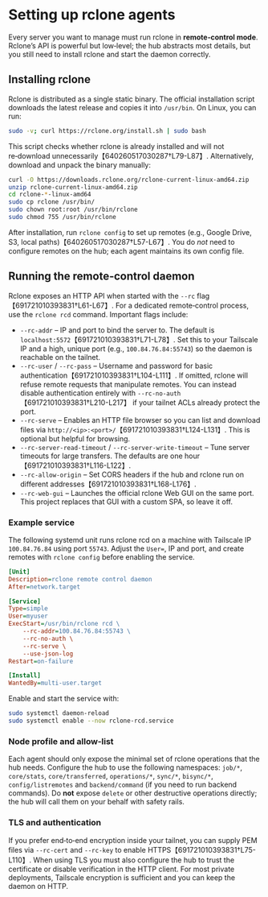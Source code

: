 # Setting up rclone agents

Every server you want to manage must run rclone in **remote‑control mode**.  Rclone’s API is powerful but low‑level; the hub abstracts most details, but you still need to install rclone and start the daemon correctly.

## Installing rclone

Rclone is distributed as a single static binary.  The official installation script downloads the latest release and copies it into `/usr/bin`.  On Linux, you can run:

```bash
sudo -v; curl https://rclone.org/install.sh | sudo bash
```

This script checks whether rclone is already installed and will not re‑download unnecessarily【640260517030287†L79-L87】.  Alternatively, download and unpack the binary manually:

```bash
curl -O https://downloads.rclone.org/rclone-current-linux-amd64.zip
unzip rclone-current-linux-amd64.zip
cd rclone-*-linux-amd64
sudo cp rclone /usr/bin/
sudo chown root:root /usr/bin/rclone
sudo chmod 755 /usr/bin/rclone
```

After installation, run `rclone config` to set up remotes (e.g., Google Drive, S3, local paths)【640260517030287†L57-L67】.  You do *not* need to configure remotes on the hub; each agent maintains its own config file.

## Running the remote‑control daemon

Rclone exposes an HTTP API when started with the `--rc` flag【691721010393831†L61-L67】.  For a dedicated remote‑control process, use the `rclone rcd` command.  Important flags include:

* `--rc-addr` – IP and port to bind the server to.  The default is `localhost:5572`【691721010393831†L71-L78】.  Set this to your Tailscale IP and a high, unique port (e.g., `100.84.76.84:55743`) so the daemon is reachable on the tailnet.
* `--rc-user` / `--rc-pass` – Username and password for basic authentication【691721010393831†L104-L111】.  If omitted, rclone will refuse remote requests that manipulate remotes.  You can instead disable authentication entirely with `--rc-no-auth`【691721010393831†L210-L217】 if your tailnet ACLs already protect the port.
* `--rc-serve` – Enables an HTTP file browser so you can list and download files via `http://<ip>:<port>/`【691721010393831†L124-L131】.  This is optional but helpful for browsing.
* `--rc-server-read-timeout` / `--rc-server-write-timeout` – Tune server timeouts for large transfers.  The defaults are one hour【691721010393831†L116-L122】.
* `--rc-allow-origin` – Set CORS headers if the hub and rclone run on different addresses【691721010393831†L168-L176】.
* `--rc-web-gui` – Launches the official rclone Web GUI on the same port.  This project replaces that GUI with a custom SPA, so leave it off.

### Example service

The following systemd unit runs rclone rcd on a machine with Tailscale IP `100.84.76.84` using port `55743`.  Adjust the `User=`, IP and port, and create remotes with `rclone config` before enabling the service.

```ini
[Unit]
Description=rclone remote control daemon
After=network.target

[Service]
Type=simple
User=myuser
ExecStart=/usr/bin/rclone rcd \
    --rc-addr=100.84.76.84:55743 \
    --rc-no-auth \
    --rc-serve \
    --use-json-log
Restart=on-failure

[Install]
WantedBy=multi-user.target
```

Enable and start the service with:

```bash
sudo systemctl daemon-reload
sudo systemctl enable --now rclone-rcd.service
```

### Node profile and allow‑list

Each agent should only expose the minimal set of rclone operations that the hub needs.  Configure the hub to use the following namespaces: `job/*`, `core/stats`, `core/transferred`, `operations/*`, `sync/*`, `bisync/*`, `config/listremotes` and `backend/command` (if you need to run backend commands).  Do **not** expose `delete` or other destructive operations directly; the hub will call them on your behalf with safety rails.

### TLS and authentication

If you prefer end‑to‑end encryption inside your tailnet, you can supply PEM files via `--rc-cert` and `--rc-key` to enable HTTPS【691721010393831†L75-L110】.  When using TLS you must also configure the hub to trust the certificate or disable verification in the HTTP client.  For most private deployments, Tailscale encryption is sufficient and you can keep the daemon on HTTP.
